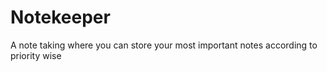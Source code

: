 # Notekeeper
A note taking where you can store your most important notes according to priority wise

